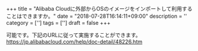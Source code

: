 +++
title = "Alibaba Cloudに外部からOSのイメージをインポートして利用することはできますか。"
date = "2018-07-28T16:14:11+09:00"
description = ''
category = ['']
tags = ['']
draft = false
+++

可能です。下記のURLに従って実施することができます。
https://jp.alibabacloud.com/help/doc-detail/48226.htm
